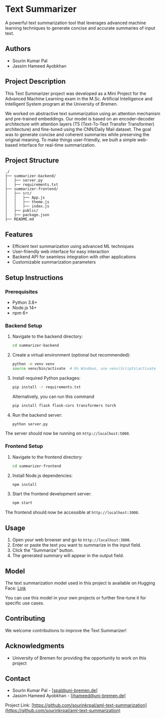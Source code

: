 # Text Summarizer

A powerful text summarization tool that leverages advanced machine learning techniques to generate concise and accurate summaries of input text.

## Authors

- Sourin Kumar Pal  
- Jassim Hameed Ayobkhan

## Project Description

This Text Summarizer project was developed as a Mini Project for the Advanced Machine Learning exam in the M.Sc. Artificial Intelligence and Intelligent System program at the University of Bremen.

We worked on abstractive text summarization using an attention mechanism and pre-trained embeddings. Our model is based on an encoder-decoder architecture with attention layers (T5 (Text-To-Text Transfer Transformer) architecture) and fine-tuned using the CNN/Daily Mail dataset. The goal was to generate concise and coherent summaries while preserving the original meaning. To make things user-friendly, we built a simple web-based interface for real-time summarization. 

## Project Structure

```
./
├── summarizer-backend/
│   ├── server.py
│   ├── requirements.txt
├── summarizer-frontend/
│   ├── src/
│   │   ├── App.js
│   │   ├── theme.js
│   │   ├── index.js
│   ├── public/
│   ├── package.json
├── README.md
```

## Features

- Efficient text summarization using advanced ML techniques
- User-friendly web interface for easy interaction
- Backend API for seamless integration with other applications
- Customizable summarization parameters

## Setup Instructions

### Prerequisites

- Python 3.8+
- Node.js 14+
- npm 6+

### Backend Setup

1. Navigate to the backend directory:
   ```sh
   cd summarizer-backend
   ```
2. Create a virtual environment (optional but recommended):
   ```sh
   python -m venv venv
   source venv/bin/activate  # On Windows, use venv\Scripts\activate
   ```
3. Install required Python packages:
   ```sh
   pip install -r requirements.txt
   ```
   Alternatively, you can run this command
   ```sh
   pip install flask flask-cors transformers torch
   ```
5. Run the backend server:
   ```sh
   python server.py
   ```

The server should now be running on `http://localhost:5000`.

### Frontend Setup

1. Navigate to the frontend directory:
   ```sh
   cd summarizer-frontend
   ```
2. Install Node.js dependencies:
   ```sh
   npm install
   ```
3. Start the frontend development server:
   ```sh
   npm start
   ```

The frontend should now be accessible at `http://localhost:3000`.

## Usage

1. Open your web browser and go to `http://localhost:3000`.
2. Enter or paste the text you want to summarize in the input field.
3. Click the "Summarize" button.
4. The generated summary will appear in the output field.

## Model

The text summarization model used in this project is available on Hugging Face: [Link](https://huggingface.co/s0urin/aml-text-summarization-t5/tree/main)

You can use this model in your own projects or further fine-tune it for specific use cases.

## Contributing

We welcome contributions to improve the Text Summarizer!

## Acknowledgments

- University of Bremen for providing the opportunity to work on this project

## Contact

- Sourin Kumar Pal - [spal@uni-bremen.de]
- Jassim Hameed Ayobkhan - [jhameed@uni-bremen.de]

Project Link: [https://github.com/sourinkrpal/aml-text-summarization](https://github.com/sourinkrpal/aml-text-summarization)

